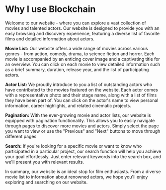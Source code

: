 # Why I use Blockchain

Welcome to our website - where you can explore a vast collection of movies and talented actors. Our website is designed to provide you with an easy browsing and discovery experience, featuring a diverse list of favorite films and detailed information about actors.

**Movie List:**
Our website offers a wide range of movies across various genres - from action, comedy, drama, to science fiction and horror. Each movie is accompanied by an enticing cover image and a captivating title for an overview. You can click on each movie to view detailed information such as a brief summary, duration, release year, and the list of participating actors.

**Actor List:**
We proudly introduce to you a list of outstanding actors who have contributed to the movies featured on the website. Each actor comes with a representative photo and their stage name, along with a list of films they have been part of. You can click on the actor's name to view personal information, career highlights, and related cinematic projects.

**Pagination:**
With the ever-growing movie and actor lists, our website is equipped with pagination functionality. This allows you to easily navigate through pages to discover more movies and actors. Simply select the page you want to view or use the "Previous" and "Next" buttons to move through different pages

**Search:**
If you're looking for a specific movie or want to know who participated in a particular project, our search function will help you achieve your goal effortlessly. Just enter relevant keywords into the search box, and we'll present you with relevant results.

In summary, our website is an ideal stop for film enthusiasts. From a diverse movie list to information about renowned actors, we hope you'll enjoy exploring and searching on our website.
